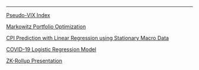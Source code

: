 
------

[Pseudo-VIX Index]()    



[Markowitz Portfolio Optimization]() 



[CPI Prediction with Linear Regression using Stationary Macro Data]()    



[COVID-19 Logistic Regression Model]()    



[ZK-Rollup Presentation]()    




